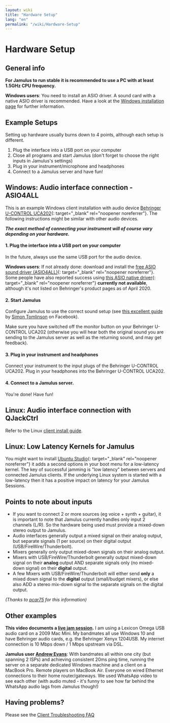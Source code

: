 ```yaml
---
layout: wiki
title: "Hardware Setup"
lang: "en"
permalink: "/wiki/Hardware-Setup"
---
```


# Hardware Setup

## General info

**For Jamulus to run stable it is recommended to use a PC with at least 1.5GHz CPU frequency.**

**Windows users**: You need to install an ASIO driver. A sound card with a native ASIO driver is recommended. Have a look at the [Windows installation page](Installation-for-Windows) for further information.

## Example Setups

Setting up hardware usually burns down to 4 points, although each setup is different.

1. Plug the interface into a USB port on your computer
2. Close all programs and start Jamulus (don't forget to choose the right inputs in Jamulus's settings)
3. Plug in your instrument/microphone and headphones
4. Connect to a Jamulus server and have fun!


## Windows: Audio interface connection - ASIO4ALL

This is an example Windows client installation with audio device [Behringer U-CONTROL UCA202](https://www.amazon.com/Behringer-U-Phono-UFO202-Audiophile-Interface/dp/B002GHBYZ0){: target="_blank" rel="noopener noreferrer"}.
The following instructions might be similar with other audio devices.

_**The exact method of connecting your instrument will of course vary depending on your hardware.**_

#### 1. Plug the interface into a USB port on your computer

In the future, always use the same USB port for the audio device.

**Windows users**: If not already done: download and install the [free ASIO sound driver (ASIO4ALL)](https://www.asio4all.org){: target="_blank" rel="noopener noreferrer"}. Some people have also reported success using [this ASIO native driver](http://www.behringerdownload.de/_software/BEHRINGER_2902_X64_2.8.40.zip){: target="_blank" rel="noopener noreferrer"} __currently not available__, although it's not listed on Behringer's product pages as of April 2020.


#### 2. Start Jamulus

Configure Jamulus to use the correct sound setup (see [this excellent guide](https://www.facebook.com/notes/jamulus-online-musicianssingers-jamming/idiots-guide-to-jamulus-app/510044532903831/) by [Simon Tomlinson](https://www.facebook.com/simon.james.tomlinson?eid=ARBQoY3KcZAtS3pGdLJuqvQTeRSOo4gHdQZT7nNzOt1oPMGgZ4_3GERe-rOyH5PxsSHVYYXjWwcqd71a) on Facebook).

Make sure you have switched off the monitor button on your Behringer U-CONTROL UCA202 (otherwise you will hear both the original sound you are sending to the Jamulus server as well as the returning sound, and may get feedback).

#### 3. Plug in your instrument and headphones

Connect your instrument to the input plugs of the Behringer U-CONTROL UCA202. Plug in your headphones into the Behringer U-CONTROL UCA202.

#### 4. Connect to a Jamulus server.

You're done! Have fun!

## Linux: Audio interface connection with QJackCtrl

Refer to the Linux [client install guide](Installation-for-Linux#configure-jack-with-qjackctl).

## Linux: Low Latency Kernels for Jamulus
You might want to install [Ubuntu Studio](https://ubuntustudio.org/){: target="_blank" rel="noopener noreferrer"} it adds a second options in your boot menu for a low-latency kernel. The key of successful jamming is "low latency" between servers and connected Jamulus clients. If the underlying Linux system is started with a low-latency then it has a positive impact on latency for your Jamulus Sessions.


## Points to note about inputs

- If you want to connect 2 or more sources (eg voice + synth + guitar), it is important to note that Jamulus currently handles only input 2 channels (L/R). So the hardware being used must provide a mixed-down stereo output to Jamulus.
- Audio interfaces generally output a mixed signal on their analog output, but separate signals (1 per source) on their digital output (USB/FireWire/Thunderbolt).
- Mixers generally only output mixed-down signals on their analog output.
- Mixers with USB/FireWire/Thunderbolt generally output mixed-down signal on their **analog** output AND separate signals only (no mixed-down signal) on their **digital** output.
- A few Mixers with USB/FireWire/Thunderbolt will either send **only** a mixed down signal to the **digital** output (small/budget mixers), or else also ADD a stereo mix-down signal to the separate signals on the digital output.

_(Thanks to [pcar75](https://github.com/pcar75) for this information)_

## Other examples

**This video documents a [live jam session](https://youtu.be/c8838jS2g3U).** I am using a Lexicon Omega USB audio card on a 2009 Mac Mini. My bandmates all use Windows 10 and have Behringer audio cards, e.g. the Behringer Xenyx 1204USB. My internet connection is 10 Mbps down / 1 Mbps upstream via DSL.

**Jamulus user [Andrew Evans](https://sourceforge.net/u/belvario/profile/)**: With bandmates all within one city (but spanning 2 ISPs) and achieving consistent 20ms ping time, running the server on a separate dedicated Windows machine and a client on a MacBook Pro. Remote players on MacBook Air. Everyone on wired Ethernet connections to their home router/gateways. We used WhatsApp video to see each other (with audio muted - it's funny to see how far behind the WhatsApp audio lags from Jamulus though!)

## Having problems?

Please see the [Client Troubleshooting FAQ](Client-Troubleshooting)
